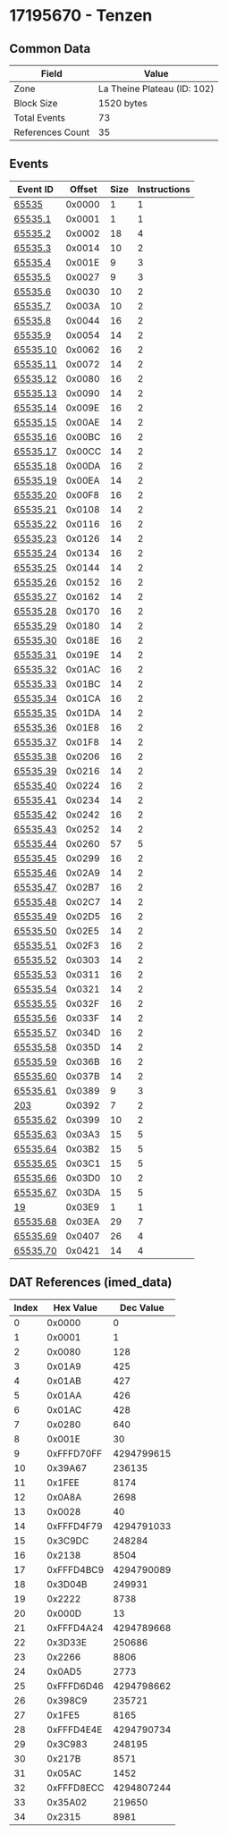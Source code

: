 # 17195670 - Tenzen

## Common Data

| Field            | Value                       |
|------------------|-----------------------------|
| Zone             | La Theine Plateau (ID: 102) |
| Block Size       | 1520 bytes                  |
| Total Events     | 73                          |
| References Count | 35                          |

## Events

| Event ID                  | Offset   |   Size |   Instructions |
|---------------------------|----------|--------|----------------|
| [65535](./65535.md)       | 0x0000   |      1 |              1 |
| [65535.1](./65535.1.md)   | 0x0001   |      1 |              1 |
| [65535.2](./65535.2.md)   | 0x0002   |     18 |              4 |
| [65535.3](./65535.3.md)   | 0x0014   |     10 |              2 |
| [65535.4](./65535.4.md)   | 0x001E   |      9 |              3 |
| [65535.5](./65535.5.md)   | 0x0027   |      9 |              3 |
| [65535.6](./65535.6.md)   | 0x0030   |     10 |              2 |
| [65535.7](./65535.7.md)   | 0x003A   |     10 |              2 |
| [65535.8](./65535.8.md)   | 0x0044   |     16 |              2 |
| [65535.9](./65535.9.md)   | 0x0054   |     14 |              2 |
| [65535.10](./65535.10.md) | 0x0062   |     16 |              2 |
| [65535.11](./65535.11.md) | 0x0072   |     14 |              2 |
| [65535.12](./65535.12.md) | 0x0080   |     16 |              2 |
| [65535.13](./65535.13.md) | 0x0090   |     14 |              2 |
| [65535.14](./65535.14.md) | 0x009E   |     16 |              2 |
| [65535.15](./65535.15.md) | 0x00AE   |     14 |              2 |
| [65535.16](./65535.16.md) | 0x00BC   |     16 |              2 |
| [65535.17](./65535.17.md) | 0x00CC   |     14 |              2 |
| [65535.18](./65535.18.md) | 0x00DA   |     16 |              2 |
| [65535.19](./65535.19.md) | 0x00EA   |     14 |              2 |
| [65535.20](./65535.20.md) | 0x00F8   |     16 |              2 |
| [65535.21](./65535.21.md) | 0x0108   |     14 |              2 |
| [65535.22](./65535.22.md) | 0x0116   |     16 |              2 |
| [65535.23](./65535.23.md) | 0x0126   |     14 |              2 |
| [65535.24](./65535.24.md) | 0x0134   |     16 |              2 |
| [65535.25](./65535.25.md) | 0x0144   |     14 |              2 |
| [65535.26](./65535.26.md) | 0x0152   |     16 |              2 |
| [65535.27](./65535.27.md) | 0x0162   |     14 |              2 |
| [65535.28](./65535.28.md) | 0x0170   |     16 |              2 |
| [65535.29](./65535.29.md) | 0x0180   |     14 |              2 |
| [65535.30](./65535.30.md) | 0x018E   |     16 |              2 |
| [65535.31](./65535.31.md) | 0x019E   |     14 |              2 |
| [65535.32](./65535.32.md) | 0x01AC   |     16 |              2 |
| [65535.33](./65535.33.md) | 0x01BC   |     14 |              2 |
| [65535.34](./65535.34.md) | 0x01CA   |     16 |              2 |
| [65535.35](./65535.35.md) | 0x01DA   |     14 |              2 |
| [65535.36](./65535.36.md) | 0x01E8   |     16 |              2 |
| [65535.37](./65535.37.md) | 0x01F8   |     14 |              2 |
| [65535.38](./65535.38.md) | 0x0206   |     16 |              2 |
| [65535.39](./65535.39.md) | 0x0216   |     14 |              2 |
| [65535.40](./65535.40.md) | 0x0224   |     16 |              2 |
| [65535.41](./65535.41.md) | 0x0234   |     14 |              2 |
| [65535.42](./65535.42.md) | 0x0242   |     16 |              2 |
| [65535.43](./65535.43.md) | 0x0252   |     14 |              2 |
| [65535.44](./65535.44.md) | 0x0260   |     57 |              5 |
| [65535.45](./65535.45.md) | 0x0299   |     16 |              2 |
| [65535.46](./65535.46.md) | 0x02A9   |     14 |              2 |
| [65535.47](./65535.47.md) | 0x02B7   |     16 |              2 |
| [65535.48](./65535.48.md) | 0x02C7   |     14 |              2 |
| [65535.49](./65535.49.md) | 0x02D5   |     16 |              2 |
| [65535.50](./65535.50.md) | 0x02E5   |     14 |              2 |
| [65535.51](./65535.51.md) | 0x02F3   |     16 |              2 |
| [65535.52](./65535.52.md) | 0x0303   |     14 |              2 |
| [65535.53](./65535.53.md) | 0x0311   |     16 |              2 |
| [65535.54](./65535.54.md) | 0x0321   |     14 |              2 |
| [65535.55](./65535.55.md) | 0x032F   |     16 |              2 |
| [65535.56](./65535.56.md) | 0x033F   |     14 |              2 |
| [65535.57](./65535.57.md) | 0x034D   |     16 |              2 |
| [65535.58](./65535.58.md) | 0x035D   |     14 |              2 |
| [65535.59](./65535.59.md) | 0x036B   |     16 |              2 |
| [65535.60](./65535.60.md) | 0x037B   |     14 |              2 |
| [65535.61](./65535.61.md) | 0x0389   |      9 |              3 |
| [203](./203.md)           | 0x0392   |      7 |              2 |
| [65535.62](./65535.62.md) | 0x0399   |     10 |              2 |
| [65535.63](./65535.63.md) | 0x03A3   |     15 |              5 |
| [65535.64](./65535.64.md) | 0x03B2   |     15 |              5 |
| [65535.65](./65535.65.md) | 0x03C1   |     15 |              5 |
| [65535.66](./65535.66.md) | 0x03D0   |     10 |              2 |
| [65535.67](./65535.67.md) | 0x03DA   |     15 |              5 |
| [19](./19.md)             | 0x03E9   |      1 |              1 |
| [65535.68](./65535.68.md) | 0x03EA   |     29 |              7 |
| [65535.69](./65535.69.md) | 0x0407   |     26 |              4 |
| [65535.70](./65535.70.md) | 0x0421   |     14 |              4 |

## DAT References (imed_data)

|   Index | Hex Value   |   Dec Value |
|---------|-------------|-------------|
|       0 | 0x0000      |           0 |
|       1 | 0x0001      |           1 |
|       2 | 0x0080      |         128 |
|       3 | 0x01A9      |         425 |
|       4 | 0x01AB      |         427 |
|       5 | 0x01AA      |         426 |
|       6 | 0x01AC      |         428 |
|       7 | 0x0280      |         640 |
|       8 | 0x001E      |          30 |
|       9 | 0xFFFD70FF  |  4294799615 |
|      10 | 0x39A67     |      236135 |
|      11 | 0x1FEE      |        8174 |
|      12 | 0x0A8A      |        2698 |
|      13 | 0x0028      |          40 |
|      14 | 0xFFFD4F79  |  4294791033 |
|      15 | 0x3C9DC     |      248284 |
|      16 | 0x2138      |        8504 |
|      17 | 0xFFFD4BC9  |  4294790089 |
|      18 | 0x3D04B     |      249931 |
|      19 | 0x2222      |        8738 |
|      20 | 0x000D      |          13 |
|      21 | 0xFFFD4A24  |  4294789668 |
|      22 | 0x3D33E     |      250686 |
|      23 | 0x2266      |        8806 |
|      24 | 0x0AD5      |        2773 |
|      25 | 0xFFFD6D46  |  4294798662 |
|      26 | 0x398C9     |      235721 |
|      27 | 0x1FE5      |        8165 |
|      28 | 0xFFFD4E4E  |  4294790734 |
|      29 | 0x3C983     |      248195 |
|      30 | 0x217B      |        8571 |
|      31 | 0x05AC      |        1452 |
|      32 | 0xFFFD8ECC  |  4294807244 |
|      33 | 0x35A02     |      219650 |
|      34 | 0x2315      |        8981 |
